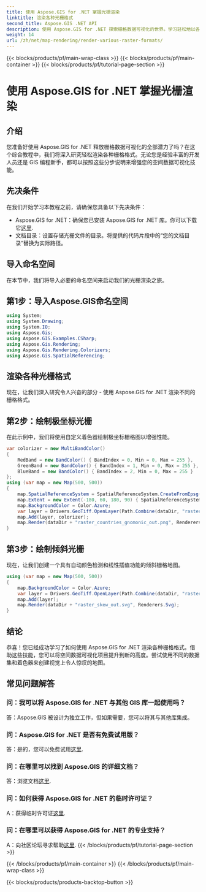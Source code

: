 ```yaml
---
title: 使用 Aspose.GIS for .NET 掌握光栅渲染
linktitle: 渲染各种光栅格式
second_title: Aspose.GIS .NET API
description: 使用 Aspose.GIS for .NET 探索栅格数据可视化的世界。学习轻松地以各种格式渲染令人惊叹的地图。现在下载！
weight: 14
url: /zh/net/map-rendering/render-various-raster-formats/
---
```


{{< blocks/products/pf/main-wrap-class >}}
{{< blocks/products/pf/main-container >}}
{{< blocks/products/pf/tutorial-page-section >}}

# 使用 Aspose.GIS for .NET 掌握光栅渲染

## 介绍
您准备好使用 Aspose.GIS for .NET 释放栅格数据可视化的全部潜力了吗？在这个综合教程中，我们将深入研究轻松渲染各种栅格格式。无论您是经验丰富的开发人员还是 GIS 编程新手，都可以按照这些分步说明来增强您的空间数据可视化技能。
## 先决条件
在我们开始学习本教程之前，请确保您具备以下先决条件：
- Aspose.GIS for .NET：确保您已安装 Aspose.GIS for .NET 库。你可以下载它[这里](https://releases.aspose.com/gis/net/).
- 文档目录：设置存储光栅文件的目录。将提供的代码片段中的“您的文档目录”替换为实际路径。
## 导入命名空间
在本节中，我们将导入必要的命名空间来启动我们的光栅渲染之旅。
## 第1步：导入Aspose.GIS命名空间
```csharp
using System;
using System.Drawing;
using System.IO;
using Aspose.Gis;
using Aspose.GIS.Examples.CSharp;
using Aspose.Gis.Rendering;
using Aspose.Gis.Rendering.Colorizers;
using Aspose.Gis.SpatialReferencing;
```
## 渲染各种光栅格式
现在，让我们深入研究令人兴奋的部分 - 使用 Aspose.GIS for .NET 渲染不同的栅格格式。
## 第2步：绘制极坐标光栅
在此示例中，我们将使用自定义着色器绘制极坐标栅格图以增强性能。
```csharp
var colorizer = new MultiBandColor()
{
    RedBand = new BandColor() { BandIndex = 0, Min = 0, Max = 255 },
    GreenBand = new BandColor() { BandIndex = 1, Min = 0, Max = 255 },
    BlueBand = new BandColor() { BandIndex = 2, Min = 0, Max = 255 }
};
using (var map = new Map(500, 500))
{
    map.SpatialReferenceSystem = SpatialReferenceSystem.CreateFromEpsg(102034);
    map.Extent = new Extent(-180, 60, 180, 90) { SpatialReferenceSystem = SpatialReferenceSystem.Wgs84 };
    map.BackgroundColor = Color.Azure;
    var layer = Drivers.GeoTiff.OpenLayer(Path.Combine(dataDir, "raster_countries.tif"));
    map.Add(layer, colorizer);
    map.Render(dataDir + "raster_countries_gnomonic_out.png", Renderers.Png);
}
```
## 第3步：绘制倾斜光栅
现在，让我们创建一个具有自动颜色检测和线性插值功能的倾斜栅格地图。
```csharp
using (var map = new Map(500, 500))
{
    map.BackgroundColor = Color.Azure;
    var layer = Drivers.GeoTiff.OpenLayer(Path.Combine(dataDir, "raster_skew.tif"));
    map.Add(layer);
    map.Render(dataDir + "raster_skew_out.svg", Renderers.Svg);
}
```
## 结论
恭喜！您已经成功学习了如何使用 Aspose.GIS for .NET 渲染各种栅格格式。借助这些技能，您可以将空间数据可视化项目提升到新的高度。尝试使用不同的数据集和着色器来创建视觉上令人惊叹的地图。
## 常见问题解答
### 问：我可以将 Aspose.GIS for .NET 与其他 GIS 库一起使用吗？
答：Aspose.GIS 被设计为独立工作，但如果需要，您可以将其与其他库集成。
### 问：Aspose.GIS for .NET 是否有免费试用版？
答：是的，您可以免费试用[这里](https://releases.aspose.com/).
### 问：在哪里可以找到 Aspose.GIS 的详细文档？
答：浏览文档[这里](https://reference.aspose.com/gis/net/).
### 问：如何获得 Aspose.GIS for .NET 的临时许可证？
 A：获得临时许可证[这里](https://purchase.aspose.com/temporary-license/).
### 问：在哪里可以获得 Aspose.GIS for .NET 的专业支持？
 A：向社区论坛寻求帮助[这里](https://forum.aspose.com/c/gis/33).
{{< /blocks/products/pf/tutorial-page-section >}}

{{< /blocks/products/pf/main-container >}}
{{< /blocks/products/pf/main-wrap-class >}}

{{< blocks/products/products-backtop-button >}}
